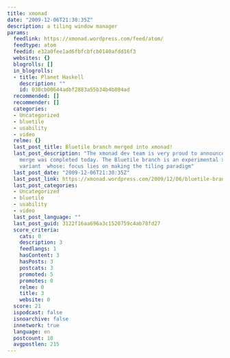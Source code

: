 ```yaml
---
title: xmonad
date: "2009-12-06T21:30:35Z"
description: a tiling window manager
params:
  feedlink: https://xmonad.wordpress.com/feed/atom/
  feedtype: atom
  feedid: e32a0fee1ad6fbfcbfcb0140afdd16f3
  websites: {}
  blogrolls: []
  in_blogrolls:
  - title: Planet Haskell
    description: ""
    id: 038cb00644adbf2883a55b34b4b804ad
  recommended: []
  recommender: []
  categories:
  - Uncategorized
  - bluetile
  - usability
  - video
  relme: {}
  last_post_title: Bluetile branch merged into xmonad!
  last_post_description: "The xmonad dev team is very proud to announce that the bluetile
    merge was completed today. The Bluetile branch is an experimental xmo\uFEFFnad
    variant  whose: focus lies on making the tiling paradigm"
  last_post_date: "2009-12-06T21:30:35Z"
  last_post_link: https://xmonad.wordpress.com/2009/12/06/bluetile-branch-merged-into-xmonad/
  last_post_categories:
  - Uncategorized
  - bluetile
  - usability
  - video
  last_post_language: ""
  last_post_guid: 3122f16aa696a3c1520759c4ab78fd27
  score_criteria:
    cats: 0
    description: 3
    feedlangs: 1
    hasContent: 3
    hasPosts: 3
    postcats: 3
    promoted: 5
    promotes: 0
    relme: 0
    title: 3
    website: 0
  score: 21
  ispodcast: false
  isnoarchive: false
  innetwork: true
  language: en
  postcount: 10
  avgpostlen: 215
---
```

